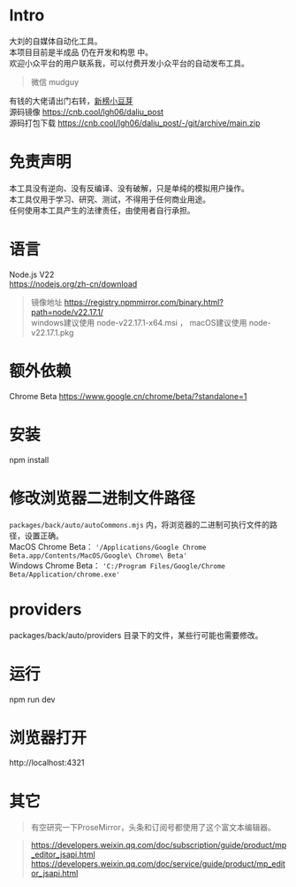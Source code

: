 # Intro  
大刘的自媒体自动化工具。  
本项目目前是半成品 仍在开发和构思 中。  
欢迎小众平台的用户联系我，可以付费开发小众平台的自动发布工具。  
> 微信 mudguy  

有钱的大佬请出门右转，[新榜小豆芽](https://d.newrank.cn/)  
源码镜像 https://cnb.cool/lgh06/daliu_post  
源码打包下载 https://cnb.cool/lgh06/daliu_post/-/git/archive/main.zip
# 免责声明  
本工具没有逆向、没有反编译、没有破解，只是单纯的模拟用户操作。  
本工具仅用于学习、研究、测试，不得用于任何商业用途。  
任何使用本工具产生的法律责任，由使用者自行承担。  
# 语言  
Node.js V22  
https://nodejs.org/zh-cn/download    
> 镜像地址 https://registry.npmmirror.com/binary.html?path=node/v22.17.1/  
> windows建议使用 node-v22.17.1-x64.msi ， macOS建议使用 node-v22.17.1.pkg  
# 额外依赖  
Chrome Beta https://www.google.cn/chrome/beta/?standalone=1  
# 安装  
npm install  
# 修改浏览器二进制文件路径  
`packages/back/auto/autoCommons.mjs` 内，将浏览器的二进制可执行文件的路径，设置正确。  
MacOS Chrome Beta： `'/Applications/Google Chrome Beta.app/Contents/MacOS/Google\ Chrome\ Beta'`  
Windows Chrome Beta： `'C:/Program Files/Google/Chrome Beta/Application/chrome.exe'`  
# providers  
packages/back/auto/providers 目录下的文件，某些行可能也需要修改。  
# 运行  
npm run dev  
# 浏览器打开  
http://localhost:4321  

# 其它
> 有空研究一下ProseMirror，头条和订阅号都使用了这个富文本编辑器。  

> https://developers.weixin.qq.com/doc/subscription/guide/product/mp_editor_jsapi.html  
> https://developers.weixin.qq.com/doc/service/guide/product/mp_editor_jsapi.html  
